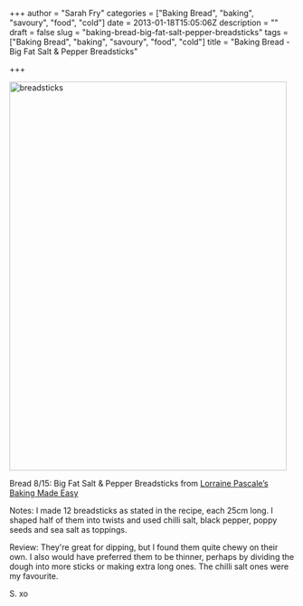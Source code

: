 +++
author = "Sarah Fry"
categories = ["Baking Bread", "baking", "savoury", "food", "cold"]
date = 2013-01-18T15:05:06Z
description = ""
draft = false
slug = "baking-bread-big-fat-salt-pepper-breadsticks"
tags = ["Baking Bread", "baking", "savoury", "food", "cold"]
title = "Baking Bread - Big Fat Salt & Pepper Breadsticks"

+++


<a href="http://sweetaspi.co.uk/images/2013/01/breadsticks.jpg"><img class="alignnone size-full wp-image-1461" alt="breadsticks" src="http://sweetaspi.co.uk/images/2013/01/breadsticks.jpg" width="490" height="688" /></a>

Bread 8/15: Big Fat Salt &amp; Pepper Breadsticks from <a href="http://www.amazon.co.uk/Baking-Made-Easy-Lorraine-Pascale/dp/0007275943/ref=sr_1_1?ie=UTF8&amp;qid=1358520787&amp;sr=8-1" target="_blank">Lorraine Pascale’s Baking Made Easy</a><a href="http://www.bbc.co.uk/food/recipes/eight-strand_plaited_57815" target="_blank">
</a>

Notes: I made 12 breadsticks as stated in the recipe, each 25cm long. I shaped half of them into twists and used chilli salt, black pepper, poppy seeds and sea salt as toppings.

Review: They're great for dipping, but I found them quite chewy on their own. I also would have preferred them to be thinner, perhaps by dividing the dough into more sticks or making extra long ones. The chilli salt ones were my favourite.

S. xo


